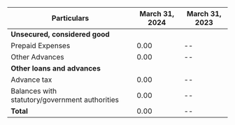 | Particulars                  | March 31, 2024 | March 31, 2023 | 
|------------------------------|----------------|----------------|
| **Unsecured, considered good**|
| Prepaid Expenses             | 0.00 | -- |
| Other Advances               | 0.00 | -- |
| **Other loans and advances** |
| Advance tax                  | 0.00 | -- |
| Balances with statutory/government authorities | 0.00 | -- |
| **Total**                    | 0.00 | -- |